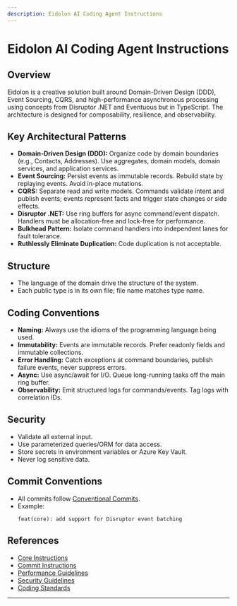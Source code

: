 ```yaml
---
description: Eidolon AI Coding Agent Instructions
---
```


# Eidolon AI Coding Agent Instructions

## Overview

Eidolon is a creative solution built around Domain-Driven Design (DDD), Event Sourcing, CQRS, and high-performance asynchronous processing using concepts from Disruptor .NET and Eventuous but in TypeScript. The architecture is designed for composability, resilience, and observability.

## Key Architectural Patterns

- **Domain-Driven Design (DDD):** Organize code by domain boundaries (e.g., Contacts, Addresses). Use aggregates, domain models, domain services, and application services.
- **Event Sourcing:** Persist events as immutable records. Rebuild state by replaying events. Avoid in-place mutations.
- **CQRS:** Separate read and write models. Commands validate intent and publish events; events represent facts and trigger state changes or side effects.
- **Disruptor .NET:** Use ring buffers for async command/event dispatch. Handlers must be allocation-free and lock-free for performance.
- **Bulkhead Pattern:** Isolate command handlers into independent lanes for fault tolerance.
- **Ruthlessly Eliminate Duplication:** Code duplication is not acceptable.

## Structure

- The language of the domain drive the structure of the system.
- Each public type is in its own file; file name matches type name.

## Coding Conventions

- **Naming:** Always use the idioms of the programming language being used.
- **Immutability:** Events are immutable records. Prefer readonly fields and immutable collections.
- **Error Handling:** Catch exceptions at command boundaries, publish failure events, never suppress errors.
- **Async:** Use async/await for I/O. Queue long-running tasks off the main ring buffer.
- **Observability:** Emit structured logs for commands/events. Tag logs with correlation IDs.

## Security

- Validate all external input.
- Use parameterized queries/ORM for data access.
- Store secrets in environment variables or Azure Key Vault.
- Never log sensitive data.

## Commit Conventions

- All commits follow [Conventional Commits](https://www.conventionalcommits.org/en/v1.0.0/).
- Example:  
  ```
  feat(core): add support for Disruptor event batching
  ```

## References

- [Core Instructions](./instructions/core.instructions.md)
- [Commit Instructions](./instructions/commit.instructions.md)
- [Performance Guidelines](./instructions/performance.instructions.md)
- [Security Guidelines](./instructions/security.instructions.md)
- [Coding Standards](./instructions/standards.instructions.md)

---
